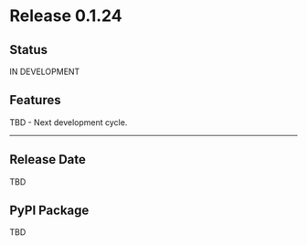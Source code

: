 # Release 0.1.24

## Status
IN DEVELOPMENT

## Features

TBD - Next development cycle.

---

## Release Date
TBD

## PyPI Package
TBD
